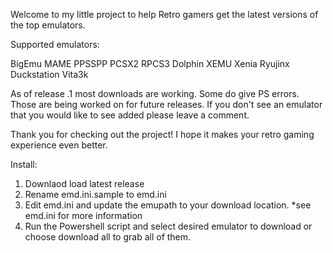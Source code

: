Welcome to my little project to help Retro gamers get the latest versions of the top emulators.

Supported emulators:

BigEmu
MAME
PPSSPP
PCSX2
RPCS3
Dolphin
XEMU
Xenia
Ryujinx
Duckstation
Vita3k


As of release .1 most downloads are working.  Some do give PS errors. Those are being worked on for future releases.
If you don't see an emulator that you would like to see added please leave a comment.

Thank you for checking out the project! I hope it makes your retro gaming experience even better.



Install:
1. Downlaod load latest release
2. Rename emd.ini.sample to emd.ini
3. Edit emd.ini and update the emupath to your download location. *see emd.ini for more information
4. Run the Powershell script and select desired emulator to download or choose download all to grab all of them.

